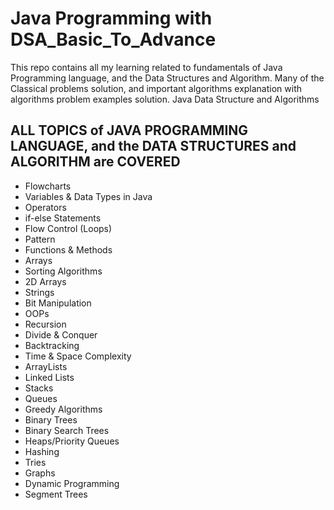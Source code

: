 # Java Programming with DSA_Basic_To_Advance
This repo contains all my learning related to fundamentals of Java Programming language, and the Data Structures and Algorithm. Many of the Classical problems solution, and important algorithms explanation with algorithms problem examples solution. Java Data Structure and Algorithms

## ALL TOPICS of JAVA PROGRAMMING LANGUAGE, and the DATA STRUCTURES and ALGORITHM are COVERED
- Flowcharts 
- Variables & Data Types in Java
- Operators
- if-else Statements
- Flow Control (Loops)
- Pattern
- Functions & Methods
- Arrays
- Sorting Algorithms
- 2D Arrays
- Strings
- Bit Manipulation
- OOPs
- Recursion
- Divide & Conquer
- Backtracking
- Time & Space Complexity 
- ArrayLists
- Linked Lists
- Stacks 
- Queues
- Greedy Algorithms
- Binary Trees
- Binary Search Trees
- Heaps/Priority Queues
- Hashing 
- Tries
- Graphs
- Dynamic Programming
- Segment Trees
